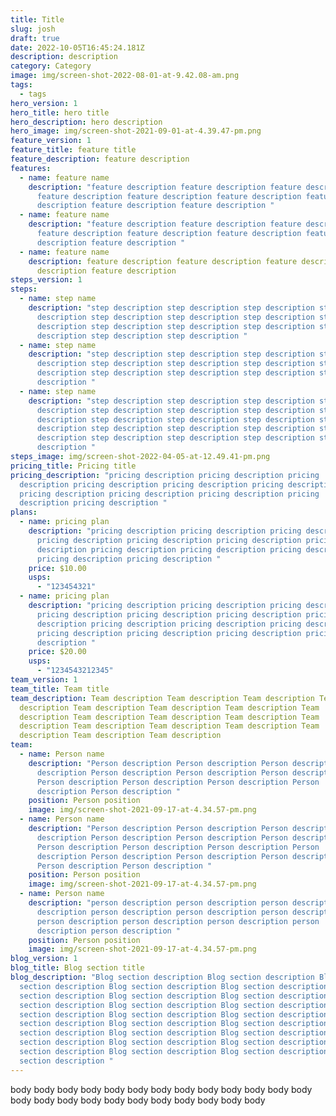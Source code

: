 ```yaml
---
title: Title
slug: josh
draft: true
date: 2022-10-05T16:45:24.181Z
description: description
category: Category
image: img/screen-shot-2022-08-01-at-9.42.08-am.png
tags:
  - tags
hero_version: 1
hero_title: hero title
hero_description: h﻿ero description
hero_image: img/screen-shot-2021-09-01-at-4.39.47-pm.png
feature_version: 1
feature_title: feature title
feature_description: feature description
features:
  - name: feature name
    description: "feature description feature description feature description
      feature description feature description feature description feature
      description feature description feature description "
  - name: feature name
    description: "feature description feature description feature description
      feature description feature description feature description feature
      description feature description "
  - name: feature name
    description: feature description feature description feature description feature
      description feature description
steps_version: 1
steps:
  - name: step name
    description: "step description step description step description step
      description step description step description step description step
      description step description step description step description step
      description step description step description "
  - name: step name
    description: "step description step description step description step
      description step description step description step description step
      description step description step description step description step
      description "
  - name: step name
    description: "step description step description step description step
      description step description step description step description step
      description step description step description step description step
      description step description step description step description step
      description step description step description step description step
      description "
steps_image: img/screen-shot-2022-04-05-at-12.49.41-pm.png
pricing_title: Pricing title
pricing_description: "pricing description pricing description pricing
  description pricing description pricing description pricing description
  pricing description pricing description pricing description pricing
  description pricing description "
plans:
  - name: pricing plan
    description: "pricing description pricing description pricing description
      pricing description pricing description pricing description pricing
      description pricing description pricing description pricing description
      pricing description pricing description "
    price: $10.00
    usps:
      - "123454321"
  - name: pricing plan
    description: "pricing description pricing description pricing description
      pricing description pricing description pricing description pricing
      description pricing description pricing description pricing description
      pricing description pricing description pricing description pricing
      description "
    price: $20.00
    usps:
      - "1234543212345"
team_version: 1
team_title: Team title
team_description: T﻿eam description T﻿eam description T﻿eam description T﻿eam
  description T﻿eam description T﻿eam description T﻿eam description T﻿eam
  description T﻿eam description T﻿eam description T﻿eam description T﻿eam
  description T﻿eam description T﻿eam description T﻿eam description T﻿eam
  description T﻿eam description T﻿eam description
team:
  - name: Person name
    description: "Person description Person description Person description Person
      description Person description Person description Person description
      Person description Person description Person description Person
      description Person description "
    position: Person position
    image: img/screen-shot-2021-09-17-at-4.34.57-pm.png
  - name: Person name
    description: "Person description Person description Person description Person
      description Person description Person description Person description
      Person description Person description Person description Person
      description Person description Person description Person description
      Person description Person description "
    position: Person position
    image: img/screen-shot-2021-09-17-at-4.34.57-pm.png
  - name: Person name
    description: "person description person description person description person
      description person description person description person description
      person description person description person description person
      description person description "
    position: Person position
    image: img/screen-shot-2021-09-17-at-4.34.57-pm.png
blog_version: 1
blog_title: Blog section title
blog_description: "Blog section description Blog section description Blog
  section description Blog section description Blog section description Blog
  section description Blog section description Blog section description Blog
  section description Blog section description Blog section description Blog
  section description Blog section description Blog section description Blog
  section description Blog section description Blog section description Blog
  section description Blog section description Blog section description Blog
  section description Blog section description Blog section description Blog
  section description Blog section description Blog section description Blog
  section description "
---
```

b﻿ody b﻿ody b﻿ody b﻿ody b﻿ody b﻿ody b﻿ody b﻿ody b﻿ody b﻿ody b﻿ody b﻿ody b﻿ody b﻿ody b﻿ody b﻿ody b﻿ody b﻿ody b﻿ody b﻿ody b﻿ody b﻿ody b﻿ody b﻿ody